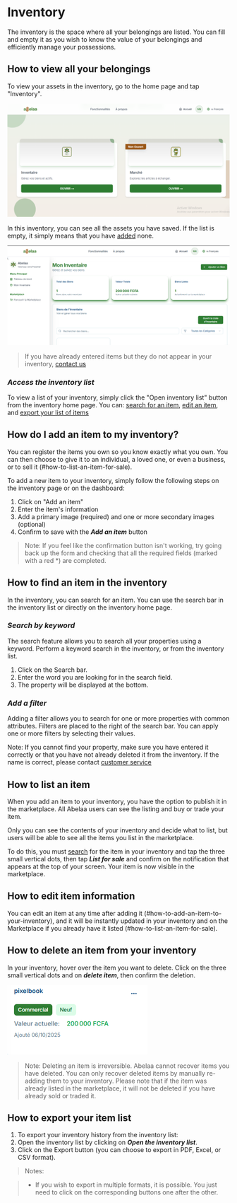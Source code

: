 # Inventory

The inventory is the space where all your belongings are listed. You can fill and empty it as you wish to know the value of your belongings and efficiently manage your possessions.

## How to view all your belongings

To view your assets in the inventory, go to the home page and tap "Inventory".

![Alt ​​text](../assets/img/accueil.png "Home Page")

In this inventory, you can see all the assets you have saved. If the list is empty, it simply means that you have [added](#how-to-add-an-asset-to-your-inventory) none.

![Alt ​​text](../assets/img/inventor.png "Inventory Home Page")

> If you have already entered items but they do not appear in your inventory, [contact us](https://wa.me/+237698778055)

### *Access the inventory list*

To view a list of your inventory, simply click the "Open inventory list" button from the inventory home page. You can: [search for an item](#find-an-item-in-the-inventory), [edit an item](#edit-an-item), and [export your list of items](#export-your-list-of-items)

## How do I add an item to my inventory?

You can register the items you own so you know exactly what you own.
You can then choose to give it to an individual, a loved one, or even a business, or to sell it (#how-to-list-an-item-for-sale).

To add a new item to your inventory, simply follow the following steps on the inventory page or on the dashboard:

1. Click on "Add an item"
2. Enter the item's information
3. Add a primary image (required) and one or more secondary images (optional)
4. Confirm to save with the ***Add an item*** button

> Note: If you feel like the confirmation button isn't working, try going back up the form and checking that all the required fields (marked with a red *) are completed.

## How to find an item in the inventory

In the inventory, you can search for an item. You can use the search bar in the inventory list or directly on the inventory home page.

### *Search by keyword*

The search feature allows you to search all your properties using a keyword. Perform a keyword search in the inventory, or from the inventory list.

1. Click on the Search bar.
2. Enter the word you are looking for in the search field.
3. The property will be displayed at the bottom.

### *Add a filter*

Adding a filter allows you to search for one or more properties with common attributes. Filters are placed to the right of the search bar. You can apply one or more filters by selecting their values.

Note: If you cannot find your property, make sure you have entered it correctly or that you have not already deleted it from the inventory. If the name is correct, please contact [customer service](https://wa.me/+237698778055)

## How to list an item

When you add an item to your inventory, you have the option to publish it in the marketplace. All Abelaa users can see the listing and buy or trade your item.

Only you can see the contents of your inventory and decide what to list, but users will be able to see all the items you list in the marketplace.

To do this, you must [search](#how-to-find-an-item-in-the-inventory) for the item in your inventory and tap the three small vertical dots, then tap ***List for sale*** and confirm on the notification that appears at the top of your screen. Your item is now visible in the marketplace.

## How to edit item information

You can edit an item at any time after adding it (#how-to-add-an-item-to-your-inventory), and it will be instantly updated in your inventory and on the Marketplace if you already have it listed (#how-to-list-an-item-for-sale).

## How to delete an item from your inventory

In your inventory, hover over the item you want to delete.
Click on the three small vertical dots and on ***delete item***, then confirm the deletion.

![alt text](../assets/img/item.png)

> Note: Deleting an item is irreversible. Abelaa cannot recover items you have deleted. You can only recover deleted items by manually re-adding them to your inventory. Please note that if the item was already listed in the marketplace, it will not be deleted if you have already sold or traded it.

## How to export your item list

1. To export your inventory history from the inventory list:
2. Open the inventory list by clicking on ***Open the inventory list***.
3. Click on the Export button (you can choose to export in PDF, Excel, or CSV format).

> Notes:

> - If you wish to export in multiple formats, it is possible. You just need to click on the corresponding buttons one after the other.